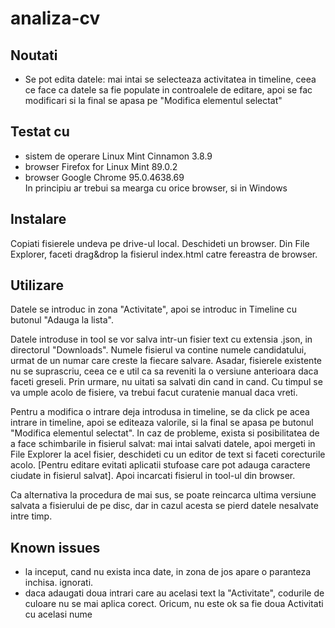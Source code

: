 # analiza-cv

## Noutati

- Se pot edita datele: mai intai se selecteaza activitatea in timeline, ceea ce face ca datele sa fie populate in controalele de editare, apoi se fac modificari si la final se apasa pe "Modifica elementul selectat"

## Testat cu

- sistem de operare Linux Mint Cinnamon 3.8.9
- browser Firefox for Linux Mint 89.0.2
- browser Google Chrome 95.0.4638.69  
In principiu ar trebui sa mearga cu orice browser, si in Windows

## Instalare

Copiati fisierele undeva pe drive-ul local.
Deschideti un browser.
Din File Explorer, faceti drag&drop la fisierul index.html catre fereastra de browser.

## Utilizare

Datele se introduc in zona "Activitate", apoi se introduc in Timeline cu butonul "Adauga la lista".  

Datele introduse in tool se vor salva intr-un fisier text cu extensia .json, in directorul "Downloads". Numele fisierul va contine numele candidatului, urmat de un numar care creste la fiecare salvare. Asadar, fisierele existente nu se suprascriu, ceea ce e util ca sa reveniti la o versiune anterioara
daca faceti greseli. Prin urmare, nu uitati sa salvati din cand in cand. Cu timpul se va umple acolo de fisiere, va trebui facut curatenie manual daca vreti.  

Pentru a modifica o intrare deja introdusa in timeline, se da click pe acea intrare in timeline, apoi se editeaza valorile, si la final se apasa pe butonul "Modifica elementul selectat". In caz de probleme, exista si posibilitatea de a face schimbarile in fisierul salvat: mai intai salvati datele, apoi mergeti in File Explorer la acel fisier, deschideti cu un editor de text si faceti corecturile acolo. [Pentru editare evitati aplicatii stufoase care pot adauga caractere ciudate in fisierul salvat]. Apoi incarcati fisierul in tool-ul din browser.

Ca alternativa la procedura de mai sus, se poate reincarca ultima versiune salvata a fisierului de pe disc, dar in cazul acesta se pierd datele nesalvate intre timp.

## Known issues

- la inceput, cand nu exista inca date, in zona de jos apare o paranteza inchisa. ignorati.
- daca adaugati doua intrari care au acelasi text la "Activitate",  codurile de culoare
 nu se mai aplica corect. Oricum, nu este ok sa fie doua Activitati cu acelasi nume